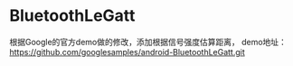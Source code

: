 # BluetoothLeGatt
根据Google的官方demo做的修改，添加根据信号强度估算距离，
demo地址： https://github.com/googlesamples/android-BluetoothLeGatt.git

